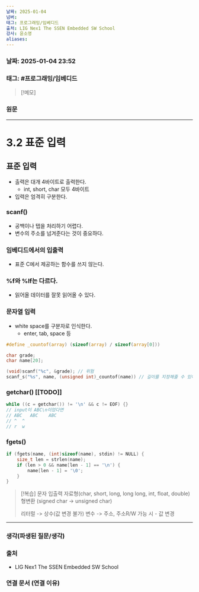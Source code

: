 ```yaml
---
날짜: 2025-01-04
넘버: 
태그: 프로그래밍/임베디드
출처: LIG Nex1 The SSEN Embedded SW School
강사: 윤소영
aliases:
---
```

### 날짜:  2025-01-04 23:52

### 태그: #프로그래밍/임베디드

>[!메모]
>

### 원문
---
# 3.2 표준 입력
## 표준 입력
- 출력은 대개 4바이트로 출력한다.
	- int, short, char 모두 4바이트
- 입력은 엄격히 구분한다.
### scanf()
- 공백이나 탭을 처리하기 어렵다.
- 변수의 주소를 넘겨준다는 것이 중요하다.
### 임베디드에서의 입출력
- 표준 C에서 제공하는 함수를 쓰지 않는다.
### %f와 %lf는 다르다.
- 읽어올 데이터를 잘못 읽어올 수 있다.
### 문자열 입력
- white space를 구분자로 인식한다.
	- enter, tab, space 등
```c
#define _countof(array) (sizeof(array) / sizeof(array[0]))

char grade;
char name[20];

(void)scanf("%c", &grade); // 위험
scanf_s("%s", name, (unsigned int)_countof(name)) // 길이를 지정해줄 수 있어 더 안전하다.

```

### getchar() [[TODO]]
```c
while ((c = getchar()) != '\n' && c != EOF) {}
// input이 ABC\n이었다면
// ABC   ABC    ABC
// ^  ^
// r  w
```
### fgets()
```c
if (fgets(name, (int)sizeof(name), stdin) != NULL) {
	size_t len = strlen(name);
	if (len > 0 && name[len - 1] == '\n') {
		name[len - 1] = '\0';
	}
}
```

> [!복습]
> 문자 입출력
> 자료형(char, short, long, long long, int, float, double)
> 형변환 (signed char -> unsigned char)
> 
> 리터럴 -> 상수(값 변경 불가)
> 변수 -> 주소, 주소R/W 가능 시 - 값 변경


---
### 생각(파생된 질문/생각)

### 출처
- LIG Nex1 The SSEN Embedded SW School

### 연결 문서 (연결 이유)
